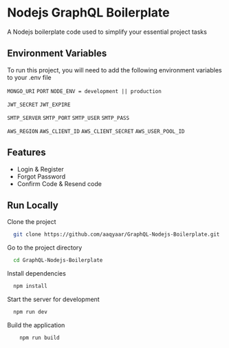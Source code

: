 # Nodejs GraphQL Boilerplate

A Nodejs boilerplate code used to simplify your essential project tasks

## Environment Variables

To run this project, you will need to add the following environment variables to your .env file

`MONGO_URI`
`PORT`
`NODE_ENV = development || production`

<!-- jwt auth -->

`JWT_SECRET`
`JWT_EXPIRE`

<!-- email setup -->

`SMTP_SERVER`
`SMTP_PORT`
`SMTP_USER`
`SMTP_PASS`

<!-- aws setup -->

`AWS_REGION`
`AWS_CLIENT_ID`
`AWS_CLIENT_SECRET`
`AWS_USER_POOL_ID`

## Features

- Login & Register
- Forgot Password
- Confirm Code & Resend code

## Run Locally

Clone the project

```bash
  git clone https://github.com/aaqyaar/GraphQL-Nodejs-Boilerplate.git
```

Go to the project directory

```bash
  cd GraphQL-Nodejs-Boilerplate
```

Install dependencies

```bash
  npm install
```

Start the server for development

```bash
  npm run dev
```

Build the application

```bash
    npm run build
```

